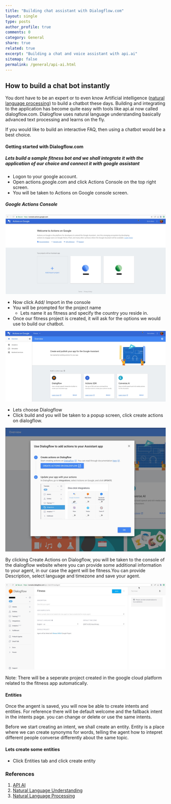 ```yaml
---
title: "Building chat assistant with Dialogflow.com"
layout: single
type: posts
author_profile: true
comments: 0
category: General
share: true
related: true
excerpt: "Building a chat and voice assistant with api.ai"
sitemap: false
permalink: /general/api-ai.html
---
```


## How to build a chat bot instantly
You dont have to be an expert or to even know Artificial intelligence ([natural language processing](https://en.wikipedia.org/wiki/Natural_language_processing)) to build a chatbot these days. Building and integrating to the application has become quite easy with tools like api.ai now called dialogflow.com. Dialogflow uses natural language understanding basically advanced text processing and learns on the fly.

If you would like to build an interactive FAQ, then using a chatbot would be a best choice. 


#### Getting started with Dialogflow.com
##### Lets build a sample fitness bot and we shall integrate it with the application of our choice and connect it with google assistant

- Logon to your google account.
- Open actions.google.com and click Actions Console on the top right screen.
- You will be taken to Actions on Google console screen.

##### Google Actions Console
![Google Actions Console](/images/actions_google_console.jpg)

- Now click Add/ Import in the console
- You will be prompted for the project name
  - Lets name it as fitness and specify the country you reside in.
- Once our fitness project is created, it will ask for the options we would use to build our chatbot.

![Choice of tool](/images/using_tools.jpg)

- Lets choose Dialogflow
- Click build and
you will be taken to a popup screen, click create actions on dialogflow.

![build](/images/start_console1.jpg)

By clicking Create Actions on Dialogflow, you will be taken to the console of the dialogflow website where you can provide some additional information to your agent, in our case the agent will be fitness.You can provide Description, select language and timezone and save your agent. 

![New Agent](/images/console_app.jpg)

Note: There will be a seperate project created in the google cloud platform related to the fitness app automatically.

#### Entities

Once the angent is saved, you will now be able to create intents and entities. For reference there will be default welcome and the fallback intent in the intents page. you can change or delete or use the same intents.

Before we start creating an intent, we shall create an entity. Entity is a place where we can create synonyms for words, telling the agent how to intepret different people converse differently about the same topic.

#### Lets create some entities
- Click Entities tab and click create entity






### References
1. [API AI](https://en.wikipedia.org/wiki/API.AI)
2. [Natural Language Understanding](https://en.wikipedia.org/wiki/Natural_language_understanding)
3. [Natural Language Processing](https://en.wikipedia.org/wiki/Natural_language_processing)



